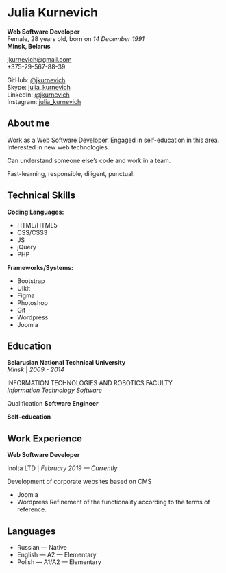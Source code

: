 # Julia Kurnevich

**Web Software Developer**\
Female, 28 years old, born on _14 December 1991_\
__Minsk, Belarus__

[jkurnevich@gmail.com](mailto:jkurnevich@gmail.com)\
+375-29-567-88-39

GitHub: [@jkurnevich](https://github.com/jkurnevich)\
Skype: [julia_kurnevich](skype:julia_kurnevich)\
LinkedIn: [@jkurnevich](www.linkedin.com/in/jkurnevich)\
Instagram: [julia_kurnevich](https://www.instagram.com/julia_kurnevich/)

## About me

Work as a Web Software Developer. Engaged in self-education in this area. Interested in new web technologies.

Can understand someone else’s code and work in a team.

Fast-learning, responsible, diligent, punctual.

## Technical Skills

**Coding Languages:**
* HTML/HTML5
* CSS/CSS3
* JS
* jQuery
* PHP

**Frameworks/Systems:**
* Bootstrap
* UIkit
* Figma
* Photoshop
* Git
* Wordpress
* Joomla

## Education

**Belarusian National Technical University**\
_Minsk_ | _2009 - 2014_

INFORMATION TECHNOLOGIES AND ROBOTICS FACULTY\
_Information Technology Software_

Qualification __Software Еngineer__

**Self-education**

## Work Experience

**Web Software Developer**

Inolta LTD | _February 2019 — Currently_

Development of corporate websites based on CMS
  * Joomla
  * Wordpress
Refinement of the functionality according to the terms of reference.

## Languages

* Russian — Native
* English — A2 — Elementary
* Polish — A1/A2 — Elementary
